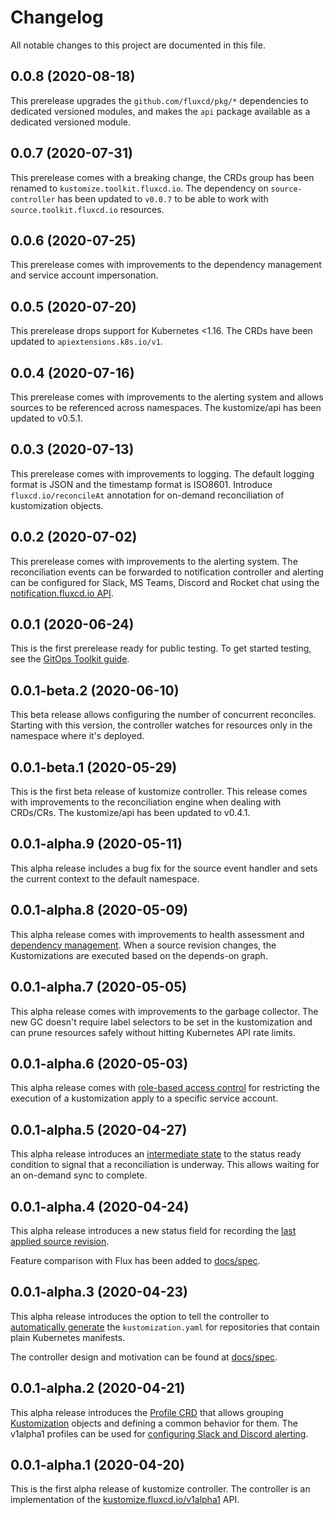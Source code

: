 # Changelog

All notable changes to this project are documented in this file.

## 0.0.8 (2020-08-18)

This prerelease upgrades the `github.com/fluxcd/pkg/*` dependencies to
dedicated versioned modules, and makes the `api` package available as
a dedicated versioned module.

## 0.0.7 (2020-07-31)

This prerelease comes with a breaking change, the CRDs group has been
renamed to `kustomize.toolkit.fluxcd.io`. The dependency on `source-controller`
has been updated to `v0.0.7` to be able to work with `source.toolkit.fluxcd.io`
resources.

## 0.0.6 (2020-07-25)

This prerelease comes with improvements to the dependency management
and service account impersonation.

## 0.0.5 (2020-07-20)

This prerelease drops support for Kubernetes <1.16.
The CRDs have been updated to `apiextensions.k8s.io/v1`.

## 0.0.4 (2020-07-16)

This prerelease comes with improvements to the alerting system
and allows sources to be referenced across namespaces.
The kustomize/api has been updated to v0.5.1.

## 0.0.3 (2020-07-13)

This prerelease comes with improvements to logging.
The default logging format is JSON and the timestamp format is ISO8601.
Introduce `fluxcd.io/reconcileAt` annotation for on-demand reconciliation
of kustomization objects.

## 0.0.2 (2020-07-02)

This prerelease comes with improvements to the alerting system.
The reconciliation events can be forwarded to notification controller
and alerting can be configured for Slack, MS Teams, Discord and Rocket chat
using the [notification.fluxcd.io API](https://github.com/fluxcd/notification-controller/tree/master/docs/spec).

## 0.0.1 (2020-06-24)

This is the first prerelease ready for public testing. To get started
testing, see the [GitOps Toolkit guide](https://toolkit.fluxcd.io/get-started/).

## 0.0.1-beta.2 (2020-06-10)

This beta release allows configuring the number of concurrent reconciles.
Starting with this version, the controller watches for resources
only in the namespace where it's deployed.

## 0.0.1-beta.1 (2020-05-29)

This is the first beta release of kustomize controller.
This release comes with improvements to the reconciliation engine when 
dealing with CRDs/CRs. The kustomize/api has been updated to v0.4.1.

## 0.0.1-alpha.9 (2020-05-11)

This alpha release includes a bug fix for the source event handler
and sets the current context to the default namespace.

## 0.0.1-alpha.8 (2020-05-09)

This alpha release comes with improvements to health assessment
and [dependency management](https://github.com/fluxcd/kustomize-controller/pull/32).
When a source revision changes, the
Kustomizations are executed based on the depends-on graph.

## 0.0.1-alpha.7 (2020-05-05)

This alpha release comes with improvements to the garbage collector.
The new GC doesn't require label selectors to be set in the kustomization
and can prune resources safely without hitting Kubernetes API rate limits.

## 0.0.1-alpha.6 (2020-05-03)

This alpha release comes with
[role-based access control](https://github.com/fluxcd/kustomize-controller/blob/v0.0.1-alpha.6/docs/spec/v1alpha1/kustomization.md#role-based-access-control)
for restricting the execution of a kustomization apply to a specific service account.

## 0.0.1-alpha.5 (2020-04-27)

This alpha release introduces an [intermediate state](https://github.com/fluxcd/kustomize-controller/pull/21)
to the status ready condition to signal that a reconciliation is underway.
This allows waiting for an on-demand sync to complete.

## 0.0.1-alpha.4 (2020-04-24)

This alpha release introduces a new status field for recording the
[last applied source revision](https://github.com/fluxcd/kustomize-controller/blob/v0.0.1-alpha.4/docs/spec/v1alpha1/kustomization.md#status).

Feature comparison with Flux has been added to
[docs/spec](https://github.com/fluxcd/kustomize-controller/blob/v0.0.1-alpha.4/docs/spec/README.md#backward-compatibility).

## 0.0.1-alpha.3 (2020-04-23)

This alpha release introduces the option to tell the controller to
[automatically generate](https://github.com/fluxcd/kustomize-controller/blob/v0.0.1-alpha.3/docs/spec/v1alpha1/kustomization.md#generate-kustomizationyaml)
the `kustomization.yaml` for repositories that contain plain Kubernetes manifests.

The controller design and motivation can be found at
[docs/spec](https://github.com/fluxcd/kustomize-controller/tree/v0.0.1-alpha.3/docs/spec).

## 0.0.1-alpha.2 (2020-04-21)

This alpha release introduces the
[Profile CRD](https://github.com/fluxcd/kustomize-controller/blob/master/docs/spec/v1alpha1/profile.md)
that allows grouping
[Kustomization](https://github.com/fluxcd/kustomize-controller/blob/master/docs/spec/v1alpha1/kustomization.md)
objects and defining a common behavior for them.
The v1alpha1 profiles can be used for
[configuring Slack and Discord alerting](https://github.com/fluxcd/kustomize-controller/tree/v0.0.1-alpha.2#configure-alerting).

## 0.0.1-alpha.1 (2020-04-20)

This is the first alpha release of kustomize controller.
The controller is an implementation of the
[kustomize.fluxcd.io/v1alpha1](https://github.com/fluxcd/kustomize-controller/tree/v0.0.1-alpha.1/docs/spec/v1alpha1) API.
